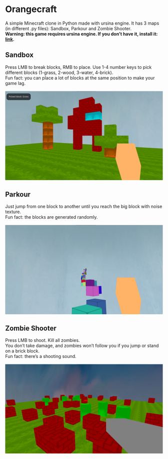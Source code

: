 # Orangecraft
A simple Minecraft clone in Python made with ursina engine. It has 3 maps (in different .py files): Sandbox, Parkour and Zombie Shooter.<br>
<b>Warning: this game requires ursina engine. If you don’t have it, install it: <a href="https://www.ursinaengine.org/installation.html">link</a>.</b>

## Sandbox
Press LMB to break blocks, RMB to place. Use 1-4 number keys to pick different blocks (1-grass, 2-wood, 3-water, 4-brick).<br>
Fun fact: you can place a lot of blocks at the same position to make your game lag.<br><br>
<img src="Screenshots/Screenshot1.png">

## Parkour
Just jump from one block to another until you reach the big block with noise texture.<br>
Fun fact: the blocks are generated randomly.<br><br>
<img src="Screenshots/Screenshot2.png">

## Zombie Shooter
Press LMB to shoot. Kill all zombies.<br>
You don’t take damage, and zombies won’t follow you if you jump or stand on a brick block.<br>
Fun fact: there’s a shooting sound.<br><br>
<img src="Screenshots/Screenshot3.png">
